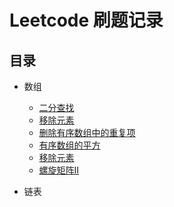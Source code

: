 # Leetcode 刷题记录

## 目录
- 数组
    - [二分查找](./array/binary_search.md)
    - [移除元素](./array/remove_element.md)
    - [删除有序数组中的重复项](./array/remove_duplicates_from_sorted_array.md)
    - [有序数组的平方](./array/squares_of_a_sorted_array.md)
    - [移除元素](./array/remove_element.md)
    - [螺旋矩阵II](./array/spiral_matrix_ii.md)

- 链表

